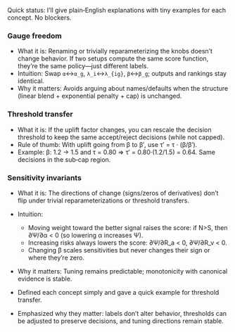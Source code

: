
Quick status: I’ll give plain‑English explanations with tiny examples for each concept. No blockers.

### Gauge freedom
- What it is: Renaming or trivially reparameterizing the knobs doesn’t change behavior. If two setups compute the same score function, they’re the same policy—just different labels.
- Intuition: Swap `α`↔`α_g`, `λ_i`↔`λ_{ig}`, `β`↔`β_g`; outputs and rankings stay identical.
- Why it matters: Avoids arguing about names/defaults when the structure (linear blend + exponential penalty + cap) is unchanged.

### Threshold transfer
- What it is: If the uplift factor changes, you can rescale the decision threshold to keep the same accept/reject decisions (while not capped).
- Rule of thumb: With uplift going from β to β′, use τ′ = τ · (β/β′).
- Example: β: 1.2 → 1.5 and τ = 0.80 ⇒ τ′ = 0.80·(1.2/1.5) = 0.64. Same decisions in the sub‑cap region.

### Sensitivity invariants
- What it is: The directions of change (signs/zeros of derivatives) don’t flip under trivial reparameterizations or threshold transfers.
- Intuition:
  - Moving weight toward the better signal raises the score: if N>S, then ∂Ψ/∂α < 0 (so lowering α increases Ψ).
  - Increasing risks always lowers the score: ∂Ψ/∂R_a < 0, ∂Ψ/∂R_v < 0.
  - Changing β scales sensitivities but never changes their sign or where they’re zero.
- Why it matters: Tuning remains predictable; monotonicity with canonical evidence is stable.

- Defined each concept simply and gave a quick example for threshold transfer.
- Emphasized why they matter: labels don’t alter behavior, thresholds can be adjusted to preserve decisions, and tuning directions remain stable.